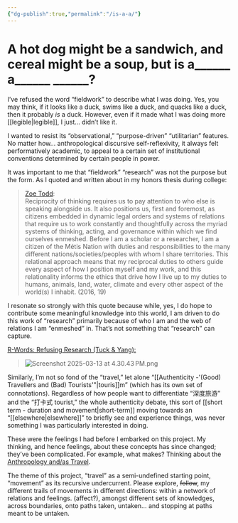 ```yaml
---
{"dg-publish":true,"permalink":"/is-a-a/"}
---
```


# A hot dog might be a sandwich, and cereal might be a soup, but is a______ a______ ______?

I’ve refused the word “fieldwork” to describe what I was doing. Yes, you may think, if it looks like a duck, swims like a duck, and quacks like a duck, then it probably *is* a duck. However,
even if it made what I was doing more [[legible\|legible]], I just… didn’t like it.


I wanted to resist its “observational,” “purpose-driven” “utilitarian” features. No matter how… anthropological discursive self-reflexivity, it always felt performatively academic, to appeal to a certain set of institutional conventions determined by certain people in power.

It was important to me that “fieldwork” “research” was not the purpose but the form. As I quoted and written about in my honors thesis during college:

> [Zoe Todd](https://civiclaboratory.nl/2021/01/03/collabrary-a-methodological-experiment-for-reading-with-reciprocity/):\
> Reciprocity of thinking requires us to pay attention to who else is speaking alongside us. It also positions us, first and foremost, as citizens embedded in dynamic legal orders and systems of relations that require us to work constantly and thoughtfully across the myriad systems of thinking, acting, and governance within which we find ourselves enmeshed. Before I am a scholar or a researcher, I am a citizen of the Métis Nation with duties and responsibilities to the many different nations/societies/peoples with whom I share territories. This relational approach means that my reciprocal duties to others guide every aspect of how I position myself and my work, and this relationality informs the ethics that drive how I live up to my duties to humans, animals, land, water, climate and every other aspect of the world(s) I inhabit. (2016, 19)

I resonate so strongly with this quote because while, yes, I do hope to contribute some meaningful knowledge into this world, I am driven to do this work of “research” primarily because of who I am and the web of relations I am “enmeshed” in. That’s not something that “research” can capture.

[R-Words: Refusing Research (Tuck & Yang):](https://engagement.oregonstate.edu/sites/outreach/files/2018-12/r-words.pdf)

> ![Screenshot 2025-03-13 at 4.30.43 PM.png](./Screenshot%202025-03-13%20at%204.30.43%E2%80%AFPM.png)

Similarly, I’m not so fond of the “travel,” let alone “[[Authenticity -'(Good) Travellers and (Bad) Tourists'"\|touris]]m” (which has its own set of connotations). Regardless of how people want to differentiate “深度旅游” and the “打卡式 tourist,” the whole authenticity debate, this sort of [[short term - duration and movement\|short-term]] moving towards an “[[elsewhere\|elsewhere]]” to briefly see and experience things, was never something I was particularly interested in doing. 

These were the feelings I had before I embarked on this project. My thinking, and hence feelings, about these concepts has since changed; they’ve been complicated. For example, what makes? Thinking about the [Anthropology and/as Travel](https://www.jstor.org/stable/25757889?seq=11).

The theme of this project, “travel” as a semi-undefined starting point, “movement” as its recursive undercurrent. Please explore, ~~follow~~, my different trails of movements in different directions: within a network of relations and feelings. (affect?), amongst different sets of knowledges, across boundaries, onto paths taken, untaken… and stopping at paths meant to be untaken. 